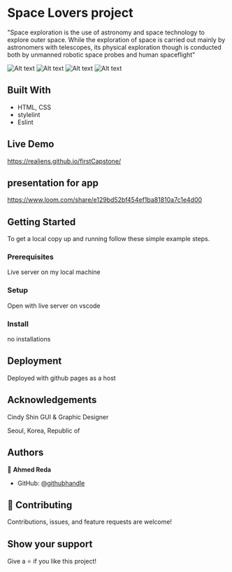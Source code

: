 # Space Lovers project

"Space exploration is the use of astronomy and space technology to
 explore outer space. While the exploration of space is carried out
 mainly by astronomers with telescopes, its physical exploration
 though is conducted both by unmanned robotic space probes and human
 spaceflight"


![Alt text](/assets/sc1.png)
![Alt text](/assets/sc2.png)
![Alt text](/assets/sc3.png)
![Alt text](/assets/sc4.png)


## Built With


- HTML, CSS
- stylelint
- Eslint


## Live Demo

https://realiens.github.io/firstCapstone/


## presentation for app
https://www.loom.com/share/e129bd52bf454ef1ba81810a7c1e4d00
## Getting Started

To get a local copy up and running follow these simple example steps.

### Prerequisites

Live server on my local machine

### Setup

Open with live server on vscode

### Install
no installations


## Deployment
 
Deployed with github pages as a host


## Acknowledgements
Cindy Shin
GUI & Graphic Designer

Seoul, Korea, Republic of


## Authors

👤 **Ahmed Reda**

- GitHub: [@githubhandle](https://github.com/ReAliens)



## 🤝 Contributing

Contributions, issues, and feature requests are welcome!

## Show your support

Give a ⭐️ if you like this project!
